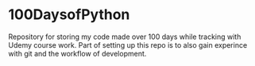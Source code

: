 # 100DaysofPython
Repository for storing my code made over 100 days while tracking with Udemy course work. 
Part of setting up this repo is to also gain experince with git and the workflow of development. 
